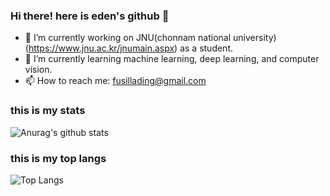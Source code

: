 ### Hi there! here is eden's github 👋

<!--
**fusillading/fusillading** is a ✨ _special_ ✨ repository because its `README.md` (this file) appears on your GitHub profile.

Here are some ideas to get you started:

- 🔭 I’m currently working on JNU(chonnam national university) as a student.
- 🌱 I’m currently learning machine learning, deep learning, and computer vision.
- 📫 How to reach me: fusillading@gmail.com
-->


- 🔭 I’m currently working on JNU(chonnam national university)(https://www.jnu.ac.kr/jnumain.aspx) as a student.
- 🌱 I’m currently learning machine learning, deep learning, and computer vision.
- 📫 How to reach me: fusillading@gmail.com

### this is my stats
![Anurag's github stats](https://github-readme-stats.vercel.app/api?username=fusillading&show_icons=true&theme=cobalt)

### this is my top langs
![Top Langs](https://github-readme-stats.vercel.app/api/top-langs/?username=fusillading&layout=compact&theme=cobalt)
